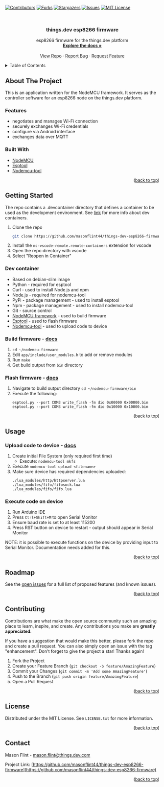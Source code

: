 <div id="top"></div>

<!-- PROJECT SHIELDS -->
<!--
*** I'm using markdown "reference style" links for readability.
*** Reference links are enclosed in brackets [ ] instead of parentheses ( ).
*** See the bottom of this document for the declaration of the reference variables
*** for contributors-url, forks-url, etc. This is an optional, concise syntax you may use.
*** https://www.markdownguide.org/basic-syntax/#reference-style-links
-->
[![Contributors][contributors-shield]][contributors-url]
[![Forks][forks-shield]][forks-url]
[![Stargazers][stars-shield]][stars-url]
[![Issues][issues-shield]][issues-url]
[![MIT License][license-shield]][license-url]



<!-- PROJECT LOGO -->
<br />
<div align="center">
<h3 align="center">things.dev esp8266 firmware</h3>

  <p align="center">
    esp8266 firmware for the things.dev platform
    <br />
    <a href="https://github.com/masonflint44/things-dev-esp8266-firmware"><strong>Explore the docs »</strong></a>
    <br />
    <br />
    <a href="https://github.com/masonflint44/things-dev-esp8266-firmware">View Repo</a>
    ·
    <a href="https://github.com/masonflint44/things-dev-esp8266-firmware/issues">Report Bug</a>
    ·
    <a href="https://github.com/masonflint44/things-dev-esp8266-firmware/issues">Request Feature</a>
  </p>
</div>



<!-- TABLE OF CONTENTS -->
<details>
  <summary>Table of Contents</summary>
  <ol>
    <li>
      <a href="#about-the-project">About The Project</a>
      <ul>
        <li><a href="#built-with">Built With</a></li>
      </ul>
    </li>
    <li>
      <a href="#getting-started">Getting Started</a>
      <ul>
        <li><a href="#prerequisites">Prerequisites</a></li>
        <li><a href="#installation">Installation</a></li>
      </ul>
    </li>
    <li><a href="#usage">Usage</a></li>
    <li><a href="#roadmap">Roadmap</a></li>
    <li><a href="#contributing">Contributing</a></li>
    <li><a href="#license">License</a></li>
    <li><a href="#contact">Contact</a></li>
  </ol>
</details>



<!-- ABOUT THE PROJECT -->
## About The Project
This is an application written for the NodeMCU framework. It serves as the controller software for an esp8266 node on the things.dev platform.

### Features
- negotiates and manages Wi-Fi connection
- securely exchanges Wi-Fi credentials
- configure via Android interface
- exchanges data over MQTT

### Built With
- [NodeMCU](https://nodemcu.readthedocs.io/en/release/)
- [Esptool](https://github.com/espressif/esptool)
- [Nodemcu-tool](https://github.com/AndiDittrich/NodeMCU-Tool)

<p align="right">(<a href="#top">back to top</a>)</p>



<!-- GETTING STARTED -->
## Getting Started
The repo contains a .devcontainer directory that defines a container to be used as the development environment. See [link](https://code.visualstudio.com/docs/remote/containers) for more info about dev containers.

1. Clone the repo
    ```sh
    git clone https://github.com/masonflint44/things-dev-esp8266-firmware.git
    ```
1. Install the `ms-vscode-remote.remote-containers` extension for vscode
1. Open the repo directory with vscode
1. Select "Reopen in Container"

### Dev container
- Based on debian-slim image
- Python - required for esptool
- Curl - used to install Node.js and npm
- Node.js - required for nodemcu-tool
- PyPi - package management - used to install esptool
- Npm - package management - used to install nodemcu-tool
- Git - source control
- [NodeMCU framework](https://github.com/nodemcu/nodemcu-firmware) - used to build firmware
- [Esptool](https://github.com/espressif/esptool) - used to flash firmware
- [Nodemcu-tool](https://github.com/AndiDittrich/NodeMCU-Tool) - used to upload code to device

### Build firmware - [docs](https://nodemcu.readthedocs.io/en/release/build/)
1. `cd ~/nodemcu-firmware`
1. Edit `app/include/user_modules.h` to add or remove modules
1. Run `make`
1. Get build output from `bin` directory

### Flash firmware - [docs](https://nodemcu.readthedocs.io/en/release/flash/)
1. Navigate to build output directory `cd ~/nodemcu-firmware/bin`
1. Execute the following:
    ```
    esptool.py --port COM3 write_flash -fm dio 0x00000 0x00000.bin
    esptool.py --port COM3 write_flash -fm dio 0x10000 0x10000.bin
    ````

<p align="right">(<a href="#top">back to top</a>)</p>



<!-- USAGE EXAMPLES -->
## Usage

### Upload code to device - [docs](https://github.com/andidittrich/NodeMCU-Tool)
1. Create initial File System (only required first time)
    - Execute: `nodemcu-tool mkfs`
1. Execute `nodemcu-tool upload <filename>`
1. Make sure device has required dependencies uploaded:
    ```
    ./lua_modules/http/httpserver.lua
    ./lua_modules/fifo/fifosock.lua
    ./lua_modules/fifo/fifo.lua
    ```

### Execute code on device
1. Run Arduino IDE
1. Press `Ctrl+Shift+M` to open Serial Monitor
1. Ensure baud rate is set to at least 115200
1. Press RST button on device to restart - output should appear in Serial Monitor

NOTE: it is possible to execute functions on the device by providing input to Serial Monitor. Documentation needs added for this.

<p align="right">(<a href="#top">back to top</a>)</p>



<!-- ROADMAP -->
## Roadmap

<!-- - [ ] Feature 1
- [ ] Feature 2
- [ ] Feature 3
    - [ ] Nested Feature -->

See the [open issues](https://github.com/masonflint44/things-dev-esp8266-firmware/issues) for a full list of proposed features (and known issues).

<p align="right">(<a href="#top">back to top</a>)</p>



<!-- CONTRIBUTING -->
## Contributing

Contributions are what make the open source community such an amazing place to learn, inspire, and create. Any contributions you make are **greatly appreciated**.

If you have a suggestion that would make this better, please fork the repo and create a pull request. You can also simply open an issue with the tag "enhancement".
Don't forget to give the project a star! Thanks again!

1. Fork the Project
2. Create your Feature Branch (`git checkout -b feature/AmazingFeature`)
3. Commit your Changes (`git commit -m 'Add some AmazingFeature'`)
4. Push to the Branch (`git push origin feature/AmazingFeature`)
5. Open a Pull Request

<p align="right">(<a href="#top">back to top</a>)</p>



<!-- LICENSE -->
## License

Distributed under the MIT License. See `LICENSE.txt` for more information.

<p align="right">(<a href="#top">back to top</a>)</p>



<!-- CONTACT -->
## Contact

Mason Flint - mason.flint@things.dev.com

Project Link: [https://github.com/masonflint44/things-dev-esp8266-firmware](https://github.com/masonflint44/things-dev-esp8266-firmware)

<p align="right">(<a href="#top">back to top</a>)</p>



<!-- MARKDOWN LINKS & IMAGES -->
<!-- https://www.markdownguide.org/basic-syntax/#reference-style-links -->
[contributors-shield]: https://img.shields.io/github/contributors/masonflint44/things-dev-esp8266-firmware.svg?style=for-the-badge
[contributors-url]: https://github.com/masonflint44/things-dev-esp8266-firmware/graphs/contributors
[forks-shield]: https://img.shields.io/github/forks/masonflint44/things-dev-esp8266-firmware.svg?style=for-the-badge
[forks-url]: https://github.com/masonflint44/things-dev-esp8266-firmware/network/members
[stars-shield]: https://img.shields.io/github/stars/masonflint44/things-dev-esp8266-firmware.svg?style=for-the-badge
[stars-url]: https://github.com/masonflint44/things-dev-esp8266-firmware/stargazers
[issues-shield]: https://img.shields.io/github/issues/masonflint44/things-dev-esp8266-firmware.svg?style=for-the-badge
[issues-url]: https://github.com/masonflint44/things-dev-esp8266-firmware/issues
[license-shield]: https://img.shields.io/github/license/masonflint44/things-dev-esp8266-firmware.svg?style=for-the-badge
[license-url]: https://github.com/masonflint44/things-dev-esp8266-firmware/blob/master/LICENSE.txt

